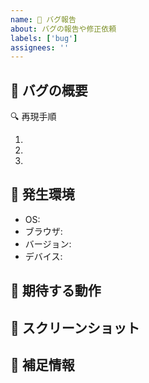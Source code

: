 ```yaml
---
name: 🐛 バグ報告
about: バグの報告や修正依頼
labels: ['bug']
assignees: ''
---
```


## 🐛 バグの概要

<!-- バグの内容を簡潔に説明してください -->

🔍 再現手順

1.
2.
3.

## 📱 発生環境

- OS:
- ブラウザ:
- バージョン:
- デバイス:

## 🤔 期待する動作

<!-- 本来どのような動作が正しいのか説明してください -->

## 📸 スクリーンショット

<!-- 可能であれば、問題の説明に役立つスクリーンショットを添付してください -->

## 📝 補足情報

<!-- エラーメッセージやログなど、問題の解決に役立つ情報があれば記載してください -->
